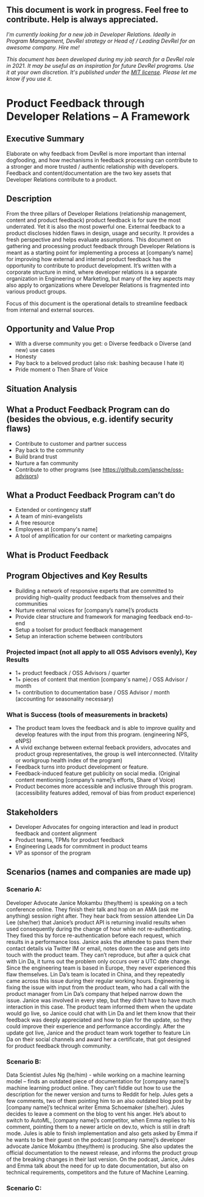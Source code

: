 ## This document is work in progress. Feel free to contribute. Help is always appreciated.

_I'm currently looking for a new job in Developer Relations. Ideally in Program Management, DevRel strategy or Head of / Leading DevRel for an awesome company. Hire me!_

_This document has been developed during my job search for a DevRel role in 2021. It may be useful as an inspiration for future DevRel programs. Use it at your own discretion. It's published under the [MIT license](LICENSE). Please let me know if you use it._

# Product Feedback through Developer Relations – A Framework


## Executive Summary
Elaborate on why feedback from DevRel is more important than internal dogfooding, and how mechanisms in feedback processing can contribute to a stronger and more trusted / authentic relationship with developers. 
Feedback and content/documentation are the two key assets that Developer Relations contribute to a product.


## Description
From the three pillars of Developer Relations (relationship management, content and product feedback) product feedback is for sure the most underrated. Yet it is also the most powerful one. External feedback to a product discloses hidden flaws in design, usage and security. It provides a fresh perspective and helps evaluate assumptions. 
This document on gathering and processing product feedback through Developer Relations is meant as a starting point for implementing a process at [company’s name] for improving how external and internal product feedback has the opportunity to contribute to product development. It’s written with a corporate structure in mind, where developer relations is a separate organization in Engineering or Marketing, but many of the key aspects may also apply to organizations where Developer Relations is fragmented into various product groups. 

Focus of this document is the operational details to streamline feedback from internal and external sources.


## Opportunity and Value Prop 
-	With a diverse community you get:
o	Diverse feedback
o	Diverse (and new) use cases
-	Honesty
-	Pay back to a beloved product (also risk: bashing because I hate it)
-	Pride moment
o	Then Share of Voice



## Situation Analysis

## What a Product Feedback Program can do (besides the obvious, e.g. identify security flaws)
-	Contribute to customer and partner success
-	Pay back to the community
-	Build brand trust 
-	Nurture a fan community
-	Contribute to other programs (see https://github.com/jansche/oss-advisors)



## What a Product Feedback Program can’t do
-	Extended or contingency staff
-	A team of mini-evangelists
-	A free resource
-	Employees at [company's name]
-	A tool of amplification for our content or marketing campaigns

## What is Product Feedback


## Program Objectives and Key Results
-	Building a network of responsive experts that are committed to providing high-quality product feedback from themselves and their communities
-	Nurture external voices for [company’s name]’s products
-	Provide clear structure and framework for managing feedback end-to-end
-	Setup a toolset for product feedback management
-	Setup an interaction scheme between contributors

### Projected impact (not all apply to all OSS Advisors evenly), Key Results
-	1+ product feedback / OSS Advisors / quarter
-	1+ pieces of content that mention [company's name] / OSS Advisor / month
-	1+ contribution to documentation base / OSS Advisor / month (accounting for seasonality necessary)


### What is Success (tools of measurements in brackets)
-	The product team loves the feedback and is able to improve quality and develop features with the input from this program. (engineering NPS, eNPS)
-	A vivid exchange between external feeback providers, advocates and product group representatives, the group is well interconnected. (Vitality or workgroup health index of the program)
-	Feedback turns into product development or feature.
-	Feedback-induced feature get publicity on social media. (Original content mentioning [company’s name]’s efforts, Share of Voice) 
-	Product becomes more accessible and inclusive through this program. (accessibility features added, removal of bias from product experience)

## Stakeholders
-	Developer Advocates for ongoing interaction and lead in product feedback and content alignment
-	Product teams, TPMs for product feedback
-	Engineering Leads for commitment in product teams
-	VP as sponsor of the program

## Scenarios (names and companies are made up)
### Scenario A: 
Developer Advocate Janice Mokambu (they/them) is speaking on a tech conference online. They finish their talk and hop on an AMA (ask me anything) session right after. They hear back from session attendee Lin Da Lee (she/her) that Janice’s product API is returning invalid results when used consequently during the change of hour while not re-authenticating. They fixed this by force re-authentication before each request, which results in a performance loss. Janice asks the attendee to pass them their contact details via Twitter IM or email, notes down the case and gets into touch with the product team.  They can’t reproduce, but after a quick chat with Lin Da, it turns out the problem only occurs over a UTC date change. Since the engineering team is based in Europe, they never experienced this flaw themselves. Lin Da’s team is located in China, and they repeatedly came across this issue during their regular working hours.
Engineering is fixing the issue with input from the product team, who had a call with the product manager from Lin Da’s company that helped narrow down the issue. Janice was involved in every step, but they didn’t have to have much interaction in this case. The product team informed them when the update would go live, so Janice could chat with Lin Da and let them know that their feedback was deeply appreciated and how to plan for the update, so they could improve their experience and performance accordingly.
After the update got live, Janice and the product team work together to feature Lin Da on their social channels and award her a certificate, that got designed for product feedback through community.

### Scenario B:
Data Scientist Jules Ng (he/him) - while working on a machine learning model – finds an outdated piece of documentation for [company name]’s machine learning product online. They can’t fiddle out how to use the description for the newer version and turns to Reddit for help. Jules gets a few comments, two of them pointing him to an also outdated blog post by [company name]’s technical writer Emma Schoemaker (she/her). Jules decides to leave a comment on the blog to vent his anger. He’s about to switch to AutoML, [company name]’s competitor, when Emma replies to his comment, pointing them to a newer article on dev.to, which is still in draft mode. Jules is able to finish implementation and also gets asked by Emma if he wants to be their guest on the podcast [company name]’s developer advocate Janice Mokambu (they/them) is producing. She also updates the official documentation to the newest release, and informs the product group of the breaking changes in their last version.  On the podcast, Janice, Jules and Emma talk about the need for up to date documentation, but also on technical requirements, competitors and the future of Machine Learning.

### Scenario C: 

